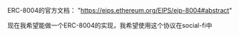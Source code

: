ERC-8004的官方文档： "https://eips.ethereum.org/EIPS/eip-8004#abstract"

现在我希望能做一个ERC-8004的实现，我希望使用这个协议在social-fi中
